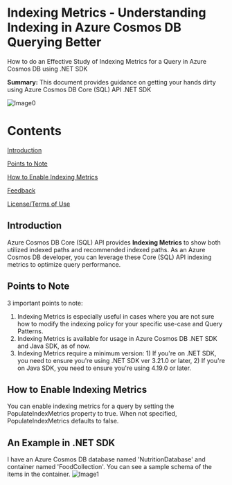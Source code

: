 # Indexing Metrics - Understanding Indexing in Azure Cosmos DB Querying Better
How to do an Effective Study of Indexing Metrics for a Query in Azure Cosmos DB using .NET SDK

**Summary:**
This document provides guidance on getting your hands dirty using Azure Cosmos DB Core (SQL) API .NET SDK

![Image0](images/header.png)

# Contents

[Introduction](#Introduction)

[Points to Note](#points-to-note)

[How to Enable Indexing Metrics](#enabling-indexing-metrics)

[Feedback](#feedback)

[License/Terms of Use](#license--terms-of-use)

## Introduction
Azure Cosmos DB Core (SQL) API provides **Indexing Metrics** to show both utilized indexed paths and recommended indexed paths. As an Azure Cosmos DB developer, you can leverage these Core (SQL) API indexing metrics to optimize query performance.

## Points to Note
3 important points to note:
1. Indexing Metrics is especially useful in cases where you are not sure how to modify the indexing policy for your specific use-case and Query Patterns.
2. Indexing Metrics is available for usage in Azure Cosmos DB .NET SDK and Java SDK, as of now.
3. Indexing Metrics require a minimum version: 1) If you're on .NET SDK, you need to ensure you're using .NET SDK ver 3.21.0 or later, 2) If you're on Java SDK, you need to ensure you're using 4.19.0 or later.

## How to Enable Indexing Metrics
You can enable indexing metrics for a query by setting the PopulateIndexMetrics property to true. When not specified, PopulateIndexMetrics defaults to false. 

## An Example in .NET SDK
I have an Azure Cosmos DB database named 'NutritionDatabase' and container named 'FoodCollection'.
You can see a sample schema of the items in the container.
![Image1](images/image1.jpg)

